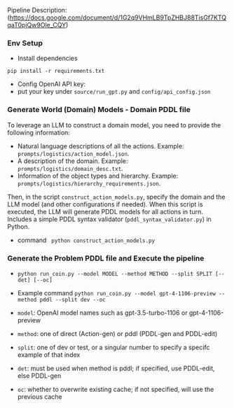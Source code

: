 
Pipeline Description: (https://docs.google.com/document/d/1G2q9VHmLB9TpZHBJ88TisGf7KTQqaT0pjQw9Ole_CQY)

### Env Setup
- Install dependencies
```
pip install -r requirements.txt
```
- Config OpenAI API key:
- put your key under `source/run_gpt.py` and `config/api_config.json`

### Generate World (Domain) Models - Domain PDDL file
To leverage an LLM to construct a domain model, you need to provide the following information:
- Natural language descriptions of all the actions. Example: `prompts/logistics/action_model.json`.
- A description of the domain. Example: `prompts/logistics/domain_desc.txt`.
- Information of the object types and hierarchy. Example: `prompts/logistics/hierarchy_requirements.json`.

Then, in the script `construct_action_models.py`, specify the domain and the LLM model (and other configurations if needed). When this script is executed, the LLM will generate PDDL models for all actions in turn. Includes a simple PDDL syntax validator (`pddl_syntax_validator.py`) in Python.

- command ``` python construct_action_models.py```

### Generate the Problem PDDL file and Execute the pipeline
- ``` python run_coin.py --model MODEL --method METHOD --split SPLIT [--det] [--oc] ```
- Example command ``` python run_coin.py --model gpt-4-1106-preview --method pddl --split dev --oc ```
  
-  `model`: OpenAI model names such as gpt-3.5-turbo-1106 or gpt-4-1106-preview
-  `method`: one of direct (Action-gen) or pddl (PDDL-gen and PDDL-edit)
-  `split`: one of dev or test, or a singular number to specify a specifc example of that index
-  `det`: must be used when method is pddl; if specified, use PDDL-edit, else PDDL-gen
-  `oc`: whether to overwrite existing cache; if not specified, will use the previous cache










